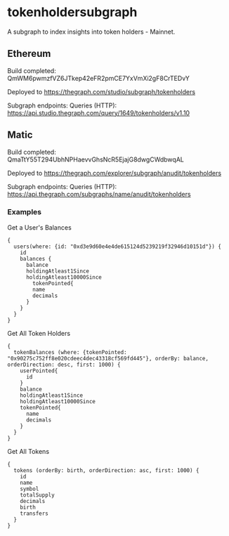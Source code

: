 # tokenholdersubgraph
A subgraph to index insights into token holders - Mainnet.


## Ethereum
Build completed: QmWM6pwmzfVZ6JTkep42eFR2pmCE7YxVmXi2gF8CrTEDvY

Deployed to https://thegraph.com/studio/subgraph/tokenholders

Subgraph endpoints:
Queries (HTTP):     https://api.studio.thegraph.com/query/1649/tokenholders/v1.10

## Matic
Build completed: QmaTtY55T294UbhNPHaevvGhsNcR5EjajG8dwgCWdbwqAL

Deployed to https://thegraph.com/explorer/subgraph/anudit/tokenholders

Subgraph endpoints:
Queries (HTTP):     https://api.thegraph.com/subgraphs/name/anudit/tokenholders

### Examples

Get a User's Balances
```gql
{
  users(where: {id: "0xd3e9d60e4e4de615124d5239219f32946d10151d"}) {
    id
    balances {
      balance
      holdingAtleast1Since
      holdingAtleast10000Since
    	tokenPointed{
        name
        decimals
      }
    }
  }
}
```

Get All Token Holders
```gql
{
  tokenBalances (where: {tokenPointed: "0x90275c752ff8e020cdeec4dec43318cf569fd445"}, orderBy: balance, orderDirection: desc, first: 1000) {
    userPointed{
      id
    }
    balance
    holdingAtleast1Since
    holdingAtleast10000Since
    tokenPointed{
      name
      decimals
    }
  }
}
```

Get All Tokens
```gql
{
  tokens (orderBy: birth, orderDirection: asc, first: 1000) {
    id
    name
    symbol
    totalSupply
    decimals
    birth
    transfers
  }
}
```
